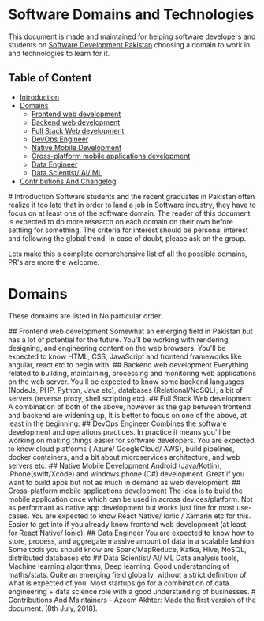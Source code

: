 # Software Domains and Technologies
This document is made and maintained for helping software developers and students on [Software Development Pakistan](https://www.facebook.com/groups/softdevpk/) choosing a domain to work in and technologies to learn for it. 

## Table of Content
- [Introduction](#introduction)
- [Domains](#domains) 
  - [Frontend web development](#frontend)
  - [Backend web development](#backend)
  - [Full Stack Web development](#fullstack)
  - [DevOps Engineer](#devops)
  - [Native Mobile Development](#nativemobile)
  - [Cross-platform mobile applications development](#cross-platform-mobile)
  - [Data Engineer](#dataengineer)
  - [Data Scientist/ AI/ ML](#datascientist)
- [Contributions And Changelog](#contribution)

<a name="introduction" />
# Introduction
Software students and the recent graduates in Pakistan often realize it too late that in order to land a job in Software industry, they have to focus on at least one of the software domain. The reader of this document is expected to do more research on each domain on their own before settling for something. The criteria for interest should be personal interest and following the global trend. In case of doubt, please ask on the group.

Lets make this a complete comprehensive list of all the possible domains, PR's are more the welcome.
<a name="domains" />
# Domains
These domains are listed in No particular order.

<a name="frontend" />
## Frontend web development
Somewhat an emerging field in Pakistan but has a lot of potential for the future. You'll be working with rendering, designing, and engineering content on the web browsers. You'll be expected to know HTML, CSS, JavaScript and frontend frameworks like angular, react etc to begin with.

<a name="backend" />
## Backend web development
Everything related to building, maintaining, processing and monitoring web applications on the web server. You'll be expected to know some backend languages (NodeJs, PHP, Python, Java etc), databases (Relational/NoSQL), a bit of servers (reverse proxy, shell scripting etc).

<a name="fullstack" />
## Full Stack Web development
A combination of both of the above, however as the gap between frontend and backend are widening up, It is better to focus on one of the above, at least in the beginning.

<a name="devops" />
## DevOps Engineer 
Combines the software development and operations practices. In practice it means you'll be working on making things easier for software developers. You are expected to know cloud platforms ( Azure/ GoogleCloud/ AWS), build pipelines, docker containers, and a bit about microservices architecture, and web servers etc.

<a name="nativemobile" />
## Native Mobile Development
Android (Java/Kotlin), iPhone(swift/Xcode) and windows phone (C#) development. Great if you want to build apps but not as much in demand as web development.

<a name="cross-platform-mobile" />
## Cross-platform mobile applications development
The idea is to build the mobile application once which can be used in across devices/platform. Not as performant as native app development but works just fine for most use-cases. You are expected to know React Native/ Ionic / Xamarin etc for this. Easier to get into if you already know frontend web development (at least for React Native/ Ionic).

<a name="dataengineer" />
## Data Engineer
You are expected to know how to store, process, and aggregate massive amount of data in a scalable fashion. Some tools you should know are Spark/MapReduce, Kafka, Hive, NoSQL, distributed databases etc

<a name="datascientist" />
## Data Scientist/ AI/ ML
Data analysis tools, Machine learning algorithms, Deep learning. Good understanding of maths/stats. Quite an emerging field globally, without a strict definition of what is expected of you. Most startups go for a combination of data engineering + data science role with a good understanding of businesses.

<a name="contribution" />
# Contributions And Maintainers
- Azeem Akhter: Made the first version of the document. (8th July, 2018).
